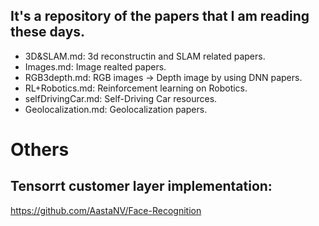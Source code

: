 ## It's a repository of the papers that I am reading these days.
* 3D&SLAM.md: 3d reconstructin and SLAM related papers.
* Images.md: Image realted papers.
* RGB3depth.md: RGB images -> Depth image by using DNN papers.
* RL+Robotics.md: Reinforcement learning on Robotics.
* selfDrivingCar.md: Self-Driving Car resources.
* Geolocalization.md: Geolocalization papers.

# Others
## Tensorrt customer layer implementation:
https://github.com/AastaNV/Face-Recognition

